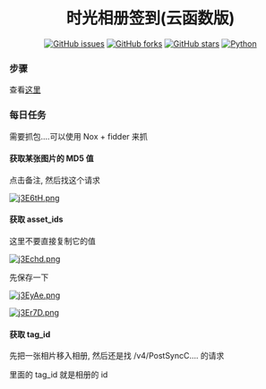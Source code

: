 <div align="center">
<h1>时光相册签到(云函数版)</h1>

[![GitHub issues](https://img.shields.io/github/issues/ICE99125/TimeAlbum?color=red&style=for-the-badge)](https://github.com/ICE99125/TimeAlbum/issues) [![GitHub forks](https://img.shields.io/github/forks/ICE99125/TimeAlbum?style=for-the-badge)](https://github.com/ICE99125/TimeAlbum/network) [![GitHub stars](https://img.shields.io/github/stars/ICE99125/TimeAlbum?style=for-the-badge)](https://github.com/ICE99125/TimeAlbum/stargazers) [![Python](https://img.shields.io/badge/python-3.6%2B-orange?style=for-the-badge)](https://www.python.org/)

</div>

### 步骤

查看[这里](https://github.com/ICE99125/BiliBili_Checkin.git)

### 每日任务

需要抓包....可以使用 Nox + fidder 来抓

#### 获取某张图片的 MD5 值

点击备注, 然后找这个请求

[![j3E6tH.png](https://s1.ax1x.com/2022/07/02/j3E6tH.png)](https://imgtu.com/i/j3E6tH)


#### 获取 asset_ids


这里不要直接复制它的值


[![j3Echd.png](https://s1.ax1x.com/2022/07/02/j3Echd.png)](https://imgtu.com/i/j3Echd)


先保存一下


[![j3EyAe.png](https://s1.ax1x.com/2022/07/02/j3EyAe.png)](https://imgtu.com/i/j3EyAe)


[![j3Er7D.png](https://s1.ax1x.com/2022/07/02/j3Er7D.png)](https://imgtu.com/i/j3Er7D)


#### 获取 tag_id

先把一张相片移入相册, 然后还是找 /v4/PostSyncC.... 的请求

里面的 tag_id 就是相册的 id


